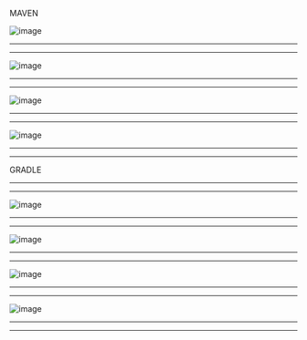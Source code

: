 
MAVEN



![image](https://user-images.githubusercontent.com/103641610/190379166-79149bdd-001c-4bb8-b092-154fdff783cd.png)


-------------------------------------------------------------------------------------------------

-------------------------------------------------------------------------------------------------



![image](https://user-images.githubusercontent.com/103641610/190379281-d476ad63-0248-4316-95cb-4044f590db52.png)


-------------------------------------------------------------------------------------------------
-------------------------------------------------------------------------------------------------



![image](https://user-images.githubusercontent.com/103641610/190379325-a9b73775-d8cd-4367-b2af-1f610ba4fc7c.png)

-------------------------------------------------------------------------------------------------

-------------------------------------------------------------------------------------------------



![image](https://user-images.githubusercontent.com/103641610/190379341-fb74e167-072e-4453-b894-a97c5e2fb05f.png)


-------------------------------------------------------------------------------------------------
-------------------------------------------------------------------------------------------------



GRADLE

-------------------------------------------------------------------------------------------------
-------------------------------------------------------------------------------------------------



![image](https://user-images.githubusercontent.com/103641610/190380435-45695d2a-4544-43ac-8eb5-038896634ae4.png)


-------------------------------------------------------------------------------------------------

-------------------------------------------------------------------------------------------------



![image](https://user-images.githubusercontent.com/103641610/190380490-64c1fa0c-e7d0-40f9-b1e9-9356c85c808f.png)


-------------------------------------------------------------------------------------------------

-------------------------------------------------------------------------------------------------



![image](https://user-images.githubusercontent.com/103641610/190380557-5e826cf8-1a66-4c18-817f-08816f3f02db.png)


-------------------------------------------------------------------------------------------------

-------------------------------------------------------------------------------------------------



![image](https://user-images.githubusercontent.com/103641610/190380625-ff0e4390-5aac-4d19-b891-62420df23f98.png)


-------------------------------------------------------------------------------------------------

-------------------------------------------------------------------------------------------------
